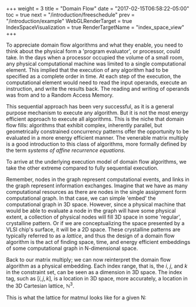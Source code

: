 +++
weight = 3
title = "Domain Flow"
date = "2017-02-15T06:58:22-05:00"
toc = true
next = "/introduction/freeschedule"
prev = "/introduction/example"
WebGLRenderTarget = true
IndexSpaceVisualization = true
RenderTargetName = "index_space_view"
+++

To appreciate domain flow algorithms and what they enable, you need to think about the physical
form a 'program evaluator', or processor, could take. In the days when a processor occupied the volume
of a small room, any physical computational machine was limited to a single computational element.
This implied that the execution of any algorithm had to be specified as a complete order in time.
At each step of the execution, the computational element would need to read the input operands, execute
an instruction, and write the results back. The reading and writing of operands was from and to a
Random Access Memory.

This sequential approach has been very successful, as it is a general purpose mechanism to execute
any algorithm. But it is not the most energy efficient approach to execute all algorithms. This is
the niche that domain flow fills: algorithms that exhibit complex, inherently parallel, but geometrically
constrained concurrency patterns offer the opportunity to be evaluated in a more energy efficient manner.
The venerable matrix multiply is a good introduction to this class of algorithms,
more formally defined by the term _systems of affine recurrence equations_.

To arrive at the underlying execution model of domain flow algorithms, we take the other extreme compared
to fully sequential execution.

Remember, nodes in the graph represent computational events, and links in the graph represent information exchanges.
Imagine that we have as many computational resources as there are nodes in the single assignment form
computational graph. In that case, we can simple 'embed' the computational graph in 3D space.
However, since a physical machine that would be able to evaluate a node in the graph will have
some physical extent, a collection of physical nodes will fill 3D space in some 'regular', crystalline
pattern. Or if we are conceptualizing the space presented by a VLSI chip's surface, it will be a 2D space.
These crystalline patterns are typically referred to as a _lattice_, and thus
the design of a domain flow algorithm is the act of finding space, time, and energy efficient embeddings
of some computational graph in N-dimensional space.

Back to our matrix multiply; we can now reinterpret the domain flow algorithm as a physical embedding.
Each index range, that is, the $i$, $j$, and $k$ in the constraint set, can be seen as a dimension in 3D space.
The index tag, such as $[i,j,k]$, is a location in 3D space, more accurately,
a location in the 3D Cartesian lattice, $\mathbb{N}^3$.

This is what the lattice for matmul looks like for a given N:

<canvas id="c"></canvas>

<div id="index_space_view"></div>

